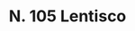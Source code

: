 ---
title: "N. 105 Lentisco"
permalink: "/edition/plant105/"
plant-name: "N. 105"
plant-number: "105"
plant-xml: "/assets/xml/plant105.xml"
plant-img1: "/assets/img/plant105_verso.jpg"
plant-img2: "/assets/img/plant105.jpg"
plant-title: "N. 105 Lentisco"
plant-wfo-link: ""
plant-kew-link: ""
plant-taxon-content: ""
layout: single-xml
---
